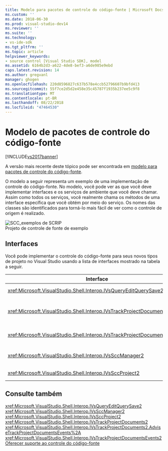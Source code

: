 ```yaml
---
title: Modelo para pacotes de controle do código-fonte | Microsoft Docs
ms.custom: ''
ms.date: 2018-06-30
ms.prod: visual-studio-dev14
ms.reviewer: ''
ms.suite: ''
ms.technology:
- vs-ide-sdk
ms.tgt_pltfrm: ''
ms.topic: article
helpviewer_keywords:
- source control [Visual Studio SDK], model
ms.assetid: 6164b2d3-a622-4de8-bef3-a6de985e9ebd
caps.latest.revision: 14
ms.author: gregvanl
manager: ghogen
ms.openlocfilehash: 220d8596827c637b578e4ccb52796607b9bfd413
ms.sourcegitcommit: 55f7ce2d5d2e458e35c45787f1935b237ee5c9f8
ms.translationtype: MT
ms.contentlocale: pt-BR
ms.lasthandoff: 08/22/2018
ms.locfileid: "47464530"
---
```

# <a name="model-for-source-control-packages"></a>Modelo de pacotes de controle do código-fonte
[!INCLUDE[vs2017banner](../../includes/vs2017banner.md)]

A versão mais recente deste tópico pode ser encontrada em [modelo para pacotes de controle do código-fonte](https://docs.microsoft.com/visualstudio/extensibility/internals/model-for-source-control-packages).  
  
O modelo a seguir representa um exemplo de uma implementação de controle do código-fonte. No modelo, você pode ver as que você deve implementar interfaces e os serviços de ambiente que você deve chamar. Assim como todos os serviços, você realmente chama os métodos de uma interface específica que você obtém por meio do serviço. Os nomes das classes são identificados para torná-lo mais fácil de ver como o controle de origem é realizado.  
  
 ![SCC&#95;exemplos de SCRIP](../../extensibility/internals/media/scc-tup.gif "SCC_TUP")  
Projeto de controle de fonte de exemplo  
  
## <a name="interfaces"></a>Interfaces  
 Você pode implementar o controle do código-fonte para seus novos tipos de projeto no Visual Studio usando a lista de interfaces mostrado na tabela a seguir.  
  
|Interface|Use|  
|---------------|---------|  
|<xref:Microsoft.VisualStudio.Shell.Interop.IVsQueryEditQuerySave2>|Chamado por projetos e editores antes de eles salvar ou arquivos de alteração (sujo). Essa interface é acessada usando o <xref:Microsoft.VisualStudio.Shell.Interop.SVsQueryEditQuerySave> service.|  
|<xref:Microsoft.VisualStudio.Shell.Interop.IVsTrackProjectDocuments2>|Chamado por projetos para solicitar permissão para adicionar, remover ou renomear um arquivo ou diretório. Essa interface também é chamada por projetos para informar o ambiente quando uma adição aprovada, remova ou renomeie a ação for concluído. Ele é acessado usando o <xref:Microsoft.VisualStudio.Shell.Interop.SVsTrackProjectDocuments> service.|  
|<xref:Microsoft.VisualStudio.Shell.Interop.IVsTrackProjectDocumentsEvents2>|Implementada por qualquer entidade que registra para ser notificado quando os projetos de adicionar, renomeiam ou remover um arquivo ou diretório. Para se registrar para notificação de eventos, chamar <xref:Microsoft.VisualStudio.Shell.Interop.IVsTrackProjectDocuments2.AdviseTrackProjectDocumentsEvents%2A>.|  
|<xref:Microsoft.VisualStudio.Shell.Interop.IVsSccManager2>|Chamado por projetos para registrar com o pacote de controle do código-fonte e obter informações sobre o status de controle do código-fonte. Essa interface é acessada usando o <xref:Microsoft.VisualStudio.Shell.Interop.SVsSccManager> service.|  
|<xref:Microsoft.VisualStudio.Shell.Interop.IVsSccProject2>|Implementado pelo projeto para responder a solicitações de controle do código-fonte para obter informações sobre arquivos e obter a fonte de configurações de controle necessárias para o arquivo de projeto.|  
  
## <a name="see-also"></a>Consulte também  
 <xref:Microsoft.VisualStudio.Shell.Interop.IVsQueryEditQuerySave2>   
 <xref:Microsoft.VisualStudio.Shell.Interop.IVsSccManager2>   
 <xref:Microsoft.VisualStudio.Shell.Interop.IVsSccProject2>   
 <xref:Microsoft.VisualStudio.Shell.Interop.IVsTrackProjectDocuments2>   
 <xref:Microsoft.VisualStudio.Shell.Interop.IVsTrackProjectDocuments2.AdviseTrackProjectDocumentsEvents%2A>   
 <xref:Microsoft.VisualStudio.Shell.Interop.IVsTrackProjectDocumentsEvents2>   
 [Oferecer suporte ao controle do código-fonte](../../extensibility/internals/supporting-source-control.md)

